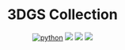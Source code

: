 <div align="center">

# 3DGS Collection

[![python](https://img.shields.io/badge/-Python_3.10-blue?logo=python&logoColor=white)](https://www.python.org/downloads/release/python-31018/)  [![](https://img.shields.io/badge/3DGS-document_organization-red.svg)](https://arxiv.org/abs/2306.08045)  [![](https://img.shields.io/badge/Layout-src-yellow.svg)](https://arxiv.org/abs/2306.08045)  [![](https://img.shields.io/badge/License-MIT-green.svg)](https://blog.ionelmc.ro/2014/05/25/python-packaging/#the-structure)

</div>


